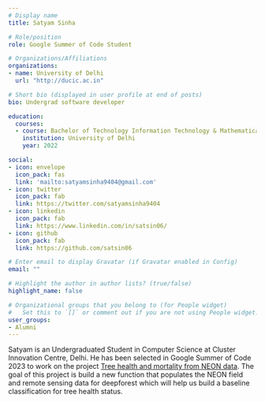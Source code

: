 ```yaml
---
# Display name
title: Satyam Sinha

# Role/position
role: Google Summer of Code Student

# Organizations/Affiliations
organizations:
- name: University of Delhi
  url: "http://ducic.ac.in"

# Short bio (displayed in user profile at end of posts)
bio: Undergrad software developer

education:
  courses:
  - course: Bachelor of Technology Information Technology & Mathematical Innovations
    institution: University of Delhi
    year: 2022

social:
- icon: envelope
  icon_pack: fas
  link: 'mailto:satyamsinha9404@gmail.com'
- icon: twitter
  icon_pack: fab
  link: https://twitter.com/satyamsinha9404
- icon: linkedin
  icon_pack: fab
  link: https://www.linkedin.com/in/satsin06/
- icon: github
  icon_pack: fab
  link: https://github.com/satsin06

# Enter email to display Gravatar (if Gravatar enabled in Config)
email: ""

# Highlight the author in author lists? (true/false)
highlight_name: false

# Organizational groups that you belong to (for People widget)
#   Set this to `[]` or comment out if you are not using People widget.
user_groups:
- Alumni
---
```


Satyam is an Undergraduated Student in Computer Science at Cluster Innovation Centre, Delhi. He has been selected in Google Summer of Code 2023 to work on the project [Tree health and mortality from NEON data](https://summerofcode.withgoogle.com/programs/2023/projects/HooCVkAe). The goal of this project is build a new function that populates the NEON field and remote sensing data for deepforest which will help us build a baseline classification for tree health status.
